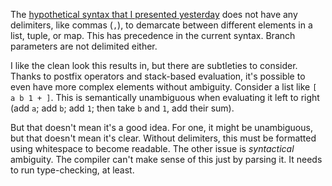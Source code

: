 The [hypothetical syntax that I presented yesterday](/daily/2024-10-06) does not
have any delimiters, like commas (`,`), to demarcate between different elements
in a list, tuple, or map. This has precedence in the current syntax. Branch
parameters are not delimited either.

I like the clean look this results in, but there are subtleties to consider.
Thanks to postfix operators and stack-based evaluation, it's possible to even
have more complex elements without ambiguity. Consider a list like
`[ a b 1 + ]`. This is semantically unambiguous when evaluating it left to right
(add `a`; add `b`; add `1`; then take `b` and `1`, add their sum).

But that doesn't mean it's a good idea. For one, it might be unambiguous, but
that doesn't mean it's clear. Without delimiters, this must be formatted using
whitespace to become readable. The other issue is _syntactical_ ambiguity. The
compiler can't make sense of this just by parsing it. It needs to run
type-checking, at least.
